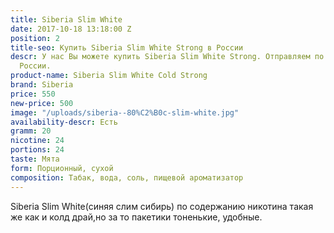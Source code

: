 ```yaml
---
title: Siberia Slim White
date: 2017-10-18 13:18:00 Z
position: 2
title-seo: Купить Siberia Slim White Strong в России
descr: У нас Вы можете купить Siberia Slim White Strong. Отправляем по всей территории
  России.
product-name: Siberia Slim White Cold Strong
brand: Siberia
price: 550
new-price: 500
image: "/uploads/siberia--80%C2%B0c-slim-white.jpg"
availability-descr: Есть
gramm: 20
nicotine: 24
portions: 24
taste: Мята
form: Порционный, сухой
composition: Табак, вода, соль, пищевой ароматизатор
---
```


Siberia Slim White(синяя слим сибирь) по содержанию никотина такая же как и колд драй,но за то пакетики тоненькие, удобные.